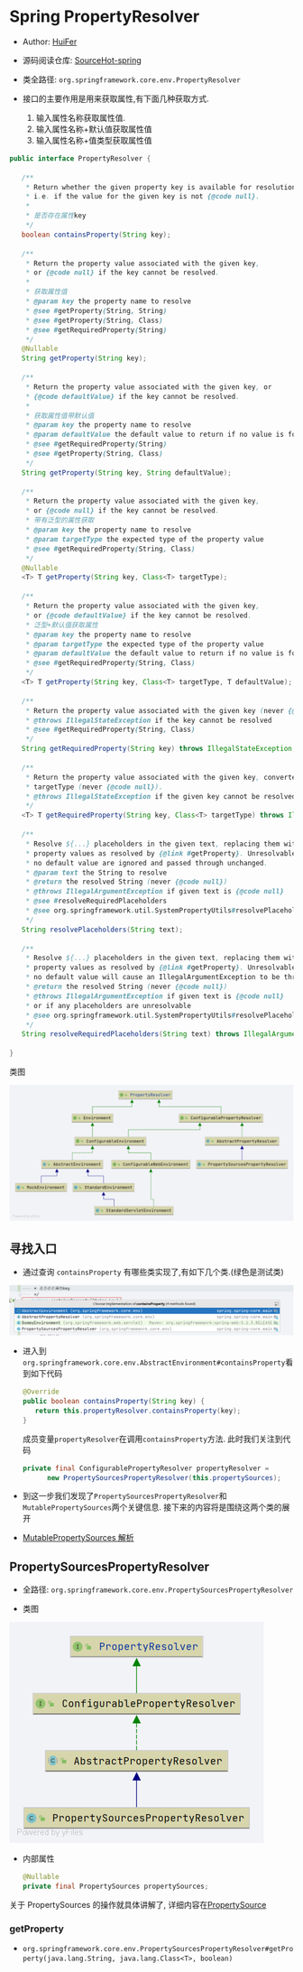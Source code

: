 # Spring PropertyResolver 

- Author: [HuiFer](https://github.com/huifer)
- 源码阅读仓库: [SourceHot-spring](https://github.com/SourceHot/spring-framework-read)


- 类全路径: `org.springframework.core.env.PropertyResolver`

- 接口的主要作用是用来获取属性,有下面几种获取方式.
  1. 输入属性名称获取属性值.
  2. 输入属性名称+默认值获取属性值
  3. 输入属性名称+值类型获取属性值

```java
public interface PropertyResolver {

   /**
    * Return whether the given property key is available for resolution,
    * i.e. if the value for the given key is not {@code null}.
    *
    * 是否存在属性key
    */
   boolean containsProperty(String key);

   /**
    * Return the property value associated with the given key,
    * or {@code null} if the key cannot be resolved.
    *
    * 获取属性值
    * @param key the property name to resolve
    * @see #getProperty(String, String)
    * @see #getProperty(String, Class)
    * @see #getRequiredProperty(String)
    */
   @Nullable
   String getProperty(String key);

   /**
    * Return the property value associated with the given key, or
    * {@code defaultValue} if the key cannot be resolved.
    *
    * 获取属性值带默认值
    * @param key the property name to resolve
    * @param defaultValue the default value to return if no value is found
    * @see #getRequiredProperty(String)
    * @see #getProperty(String, Class)
    */
   String getProperty(String key, String defaultValue);

   /**
    * Return the property value associated with the given key,
    * or {@code null} if the key cannot be resolved.
    * 带有泛型的属性获取
    * @param key the property name to resolve
    * @param targetType the expected type of the property value
    * @see #getRequiredProperty(String, Class)
    */
   @Nullable
   <T> T getProperty(String key, Class<T> targetType);

   /**
    * Return the property value associated with the given key,
    * or {@code defaultValue} if the key cannot be resolved.
    * 泛型+默认值获取属性
    * @param key the property name to resolve
    * @param targetType the expected type of the property value
    * @param defaultValue the default value to return if no value is found
    * @see #getRequiredProperty(String, Class)
    */
   <T> T getProperty(String key, Class<T> targetType, T defaultValue);

   /**
    * Return the property value associated with the given key (never {@code null}).
    * @throws IllegalStateException if the key cannot be resolved
    * @see #getRequiredProperty(String, Class)
    */
   String getRequiredProperty(String key) throws IllegalStateException;

   /**
    * Return the property value associated with the given key, converted to the given
    * targetType (never {@code null}).
    * @throws IllegalStateException if the given key cannot be resolved
    */
   <T> T getRequiredProperty(String key, Class<T> targetType) throws IllegalStateException;

   /**
    * Resolve ${...} placeholders in the given text, replacing them with corresponding
    * property values as resolved by {@link #getProperty}. Unresolvable placeholders with
    * no default value are ignored and passed through unchanged.
    * @param text the String to resolve
    * @return the resolved String (never {@code null})
    * @throws IllegalArgumentException if given text is {@code null}
    * @see #resolveRequiredPlaceholders
    * @see org.springframework.util.SystemPropertyUtils#resolvePlaceholders(String)
    */
   String resolvePlaceholders(String text);

   /**
    * Resolve ${...} placeholders in the given text, replacing them with corresponding
    * property values as resolved by {@link #getProperty}. Unresolvable placeholders with
    * no default value will cause an IllegalArgumentException to be thrown.
    * @return the resolved String (never {@code null})
    * @throws IllegalArgumentException if given text is {@code null}
    * or if any placeholders are unresolvable
    * @see org.springframework.util.SystemPropertyUtils#resolvePlaceholders(String, boolean)
    */
   String resolveRequiredPlaceholders(String text) throws IllegalArgumentException;

}
```





类图

![PropertyResolver](./images/PropertyResolver.png)







## 寻找入口

- 通过查询 `containsProperty` 有哪些类实现了,有如下几个类.(绿色是测试类)

![image-20200930091848677](images/image-20200930091848677.png)

- 进入到 `org.springframework.core.env.AbstractEnvironment#containsProperty`看到如下代码

  ```java
  @Override
  public boolean containsProperty(String key) {
     return this.propertyResolver.containsProperty(key);
  }
  ```

  成员变量`propertyResolver`在调用`containsProperty`方法. 此时我们关注到代码

  ```java
  private final ConfigurablePropertyResolver propertyResolver =
        new PropertySourcesPropertyResolver(this.propertySources);
  ```



- 到这一步我们发现了`PropertySourcesPropertyResolver`和`MutablePropertySources`两个关键信息. 接下来的内容将是围绕这两个类的展开


- [MutablePropertySources 解析](/doc/bean/PropertyResolver/Spring-PropertySources.md)






## PropertySourcesPropertyResolver

- 全路径: `org.springframework.core.env.PropertySourcesPropertyResolver`

- 类图

![AbstractPropertyResolver.png](./images/AbstractPropertyResolver.png)



- 内部属性

  ```java
  @Nullable
  private final PropertySources propertySources;
  ```



关于 PropertySources 的操作就具体讲解了, 详细内容在[PropertySource](/doc/bean/PropertyResolver)





### getProperty

- `org.springframework.core.env.PropertySourcesPropertyResolver#getProperty(java.lang.String, java.lang.Class<T>, boolean)`